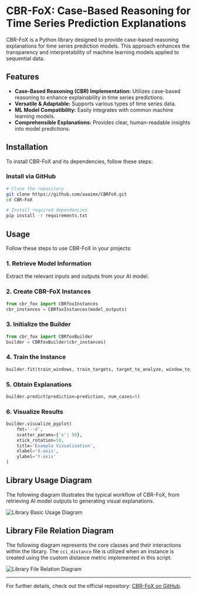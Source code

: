 ﻿# CBR-FoX: Case-Based Reasoning for Time Series Prediction Explanations

CBR-FoX is a Python library designed to provide case-based reasoning explanations for time series prediction models. This approach enhances the transparency and interpretability of machine learning models applied to sequential data.

## Features

- **Case-Based Reasoning (CBR) Implementation:** Utilizes case-based reasoning to enhance explainability in time series predictions.
- **Versatile & Adaptable:** Supports various types of time series data.
- **ML Model Compatibility:** Easily integrates with common machine learning models.
- **Comprehensible Explanations:** Provides clear, human-readable insights into model predictions.

## Installation

To install CBR-FoX and its dependencies, follow these steps:

### Install via GitHub
```bash
# Clone the repository
git clone https://github.com/aaaimx/CBRFoX.git
cd CBR-FoX

# Install required dependencies
pip install -r requirements.txt
```

## Usage

Follow these steps to use CBR-FoX in your projects:

### 1. Retrieve Model Information
Extract the relevant inputs and outputs from your AI model.

### 2. Create CBR-FoX Instances
```python
from cbr_fox import CBRfoxInstances
cbr_instances = CBRfoxInstances(model_outputs)
```

### 3. Initialize the Builder
```python
from cbr_fox import CBRfoxBuilder
builder = CBRfoxBuilder(cbr_instances)
```

### 4. Train the Instance
```python
builder.fit(train_windows, train_targets, target_to_analyze, window_to_predict)
```

### 5. Obtain Explanations
```python
builder.predict(prediction=prediction, num_cases=5)
```

### 6. Visualize Results
```python
builder.visualize_pyplot(
    fmt='--d',
    scatter_params={'s': 50},
    xtick_rotation=50,
    title='Example Visualization',
    xlabel='X-axis',
    ylabel='Y-axis'
)
```

## Library Usage Diagram

The following diagram illustrates the typical workflow of CBR-FoX, from retrieving AI model outputs to generating visual explanations.

![Library Basic Usage Diagram](https://github.com/jerryperezperez/CBR-FoX/blob/develop/library_basic_usage_diagram.svg)

## Library File Relation Diagram

The following diagram represents the core classes and their interactions within the library. The `cci_distance` file is utilized when an instance is created using the custom distance metric implemented in this script.

![Library File Relation Diagram](https://github.com/jerryperezperez/CBR-FoX/blob/develop/file_relation_diagram.svg)

---
For further details, check out the official repository: [CBR-FoX on GitHub](https://github.com/jerryperezperez/CBR-FoX).

